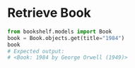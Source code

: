 # Retrieve Book

```python
from bookshelf.models import Book
book = Book.objects.get(title="1984")
book
# Expected output:
# <Book: 1984 by George Orwell (1949)>


